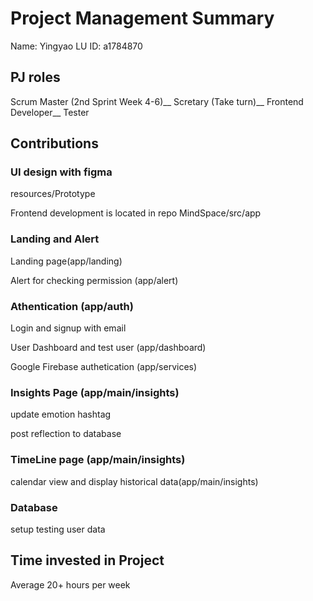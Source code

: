 # Project Management Summary

Name: Yingyao LU
ID: a1784870

## PJ roles
Scrum Master (2nd Sprint Week 4-6)__
Scretary (Take turn)__
Frontend Developer__
Tester

## Contributions

### UI design with figma
resources/Prototype

Frontend development is located in repo MindSpace/src/app

### Landing and Alert

Landing page(app/landing)

Alert for checking permission (app/alert)

### Athentication (app/auth)
Login and signup with email

User Dashboard and test user (app/dashboard)

Google Firebase authetication (app/services)

### Insights Page (app/main/insights)

update emotion hashtag

post reflection to database 

### TimeLine page (app/main/insights)
calendar view and display historical data(app/main/insights)

### Database
setup testing user data

## Time invested in Project
Average 20+ hours per week 
